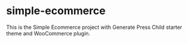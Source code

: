 # simple-ecommerce
 This is the Simple Ecommerce project with Generate Press Child starter theme and WooCommerce plugin.
